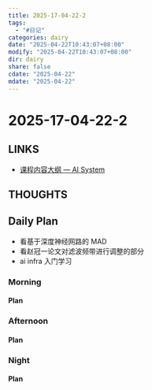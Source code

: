 ```yaml
---
title: 2025-17-04-22-2
tags:
  - "#日记"
categories: dairy
date: "2025-04-22T10:43:07+08:00"
modify: "2025-04-22T10:43:07+08:00"
dir: dairy
share: false
cdate: "2025-04-22"
mdate: "2025-04-22"
---
```


# 2025-17-04-22-2

## LINKS

- [课程内容大纲 — AI System](https://chenzomi12.github.io/index.html)

## THOUGHTS

## Daily Plan

- 看基于深度神经网路的 MAD
- 看赵冠一论文对滤波频带进行调整的部分
- ai infra 入门学习

### Morning

#### Plan

### Afternoon

#### Plan

### Night

#### Plan
